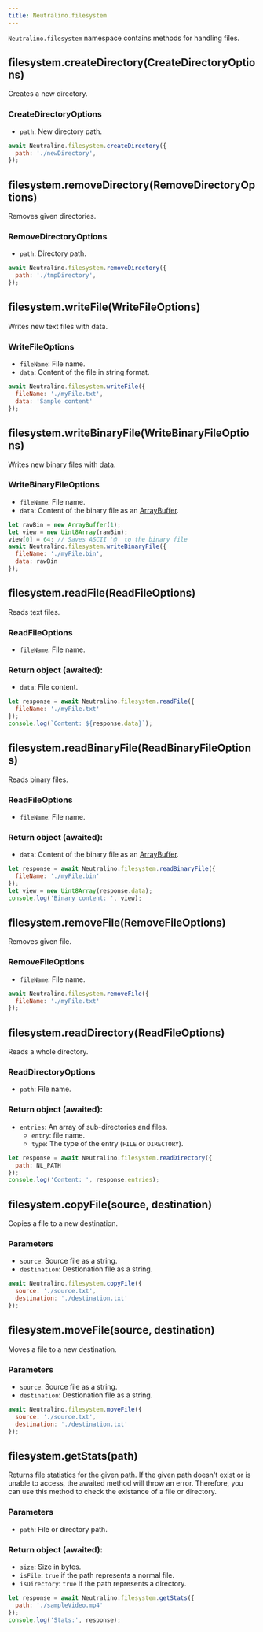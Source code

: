 ```yaml
---
title: Neutralino.filesystem
---
```


`Neutralino.filesystem` namespace contains methods for handling files.

## filesystem.createDirectory(CreateDirectoryOptions)
Creates a new directory.

### CreateDirectoryOptions
- `path`: New directory path.

```js
await Neutralino.filesystem.createDirectory({
  path: './newDirectory',
});
```

## filesystem.removeDirectory(RemoveDirectoryOptions)
Removes given directories.

### RemoveDirectoryOptions

- `path`: Directory path.

```js
await Neutralino.filesystem.removeDirectory({
  path: './tmpDirectory',
});
```

## filesystem.writeFile(WriteFileOptions)
Writes new text files with data.

### WriteFileOptions
- `fileName`: File name.
- `data`: Content of the file in string format.

```js
await Neutralino.filesystem.writeFile({
  fileName: './myFile.txt',
  data: 'Sample content'
});
```

## filesystem.writeBinaryFile(WriteBinaryFileOptions)
Writes new binary files with data.

### WriteBinaryFileOptions
- `fileName`: File name.
- `data`: Content of the binary file as an 
[ArrayBuffer](https://developer.mozilla.org/en-US/docs/Web/JavaScript/Reference/Global_Objects/ArrayBuffer).

```js
let rawBin = new ArrayBuffer(1);
let view = new Uint8Array(rawBin);
view[0] = 64; // Saves ASCII '@' to the binary file
await Neutralino.filesystem.writeBinaryFile({
  fileName: './myFile.bin',
  data: rawBin
});
```

## filesystem.readFile(ReadFileOptions)
Reads text files.

### ReadFileOptions

- `fileName`: File name.

### Return object (awaited):
- `data`: File content.

```js
let response = await Neutralino.filesystem.readFile({
  fileName: './myFile.txt'
});
console.log(`Content: ${response.data}`);
```

## filesystem.readBinaryFile(ReadBinaryFileOptions)
Reads binary files.

### ReadFileOptions

- `fileName`: File name.

### Return object (awaited):
- `data`: Content of the binary file as an 
[ArrayBuffer](https://developer.mozilla.org/en-US/docs/Web/JavaScript/Reference/Global_Objects/ArrayBuffer).

```js
let response = await Neutralino.filesystem.readBinaryFile({
  fileName: './myFile.bin'
});
let view = new Uint8Array(response.data);
console.log('Binary content: ', view);
```

## filesystem.removeFile(RemoveFileOptions)
Removes given file.

### RemoveFileOptions
- `fileName`: File name.


```js
await Neutralino.filesystem.removeFile({
  fileName: './myFile.txt'
});
```

## filesystem.readDirectory(ReadFileOptions)
Reads a whole directory.

### ReadDirectoryOptions

- `path`: File name.

### Return object (awaited):
- `entries`: An array of sub-directories and files.
  * `entry`: file name.
  * `type`: The type of the entry (`FILE` or `DIRECTORY`).

```js
let response = await Neutralino.filesystem.readDirectory({
  path: NL_PATH
});
console.log('Content: ', response.entries);
```

## filesystem.copyFile(source, destination)
Copies a file to a new destination.

### Parameters

- `source`: Source file as a string.
- `destination`: Destionation file as a string.

```js
await Neutralino.filesystem.copyFile({
  source: './source.txt',
  destination: './destination.txt'
});
```

## filesystem.moveFile(source, destination)
Moves a file to a new destination.

### Parameters

- `source`: Source file as a string.
- `destination`: Destionation file as a string.

```js
await Neutralino.filesystem.moveFile({
  source: './source.txt',
  destination: './destination.txt'
});
```

## filesystem.getStats(path)
Returns file statistics for the given path. If the given path doesn't exist or is unable to access, 
the awaited method will throw an error. Therefore, you can use this method to check the existance of a file or directory.

### Parameters

- `path`: File or directory path.

### Return object (awaited):
- `size`: Size in bytes.
- `isFile`: `true` if the path represents a normal file.
- `isDirectory`: `true` if the path represents a directory.

```js
let response = await Neutralino.filesystem.getStats({
  path: './sampleVideo.mp4'
});
console.log('Stats:', response);
